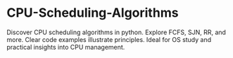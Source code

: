 # CPU-Scheduling-Algorithms
Discover CPU scheduling algorithms in python. Explore FCFS, SJN, RR, and more. Clear code examples illustrate principles. Ideal for OS study and practical insights into CPU management.
